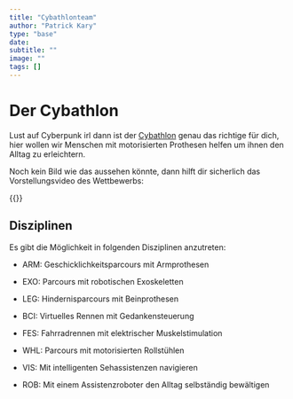 ```yaml
---
title: "Cybathlonteam"
author: "Patrick Kary"
type: "base"
date: 
subtitle: ""
image: ""
tags: []
---
```


# Der Cybathlon

Lust auf Cyberpunk irl dann ist der [Cybathlon](https://cybathlon.ethz.ch/de) genau das richtige für dich, hier wollen wir Menschen mit motorisierten Prothesen helfen um ihnen den Alltag zu erleichtern.

Noch kein Bild wie das aussehen könnte, dann hilft dir sicherlich das Vorstellungsvideo des Wettbewerbs:

{{<youtube b5ILl7gT4X8>}}


## Disziplinen 

Es gibt die Möglichkeit in folgenden Disziplinen anzutreten:

- ARM:    Geschicklichkeitsparcours mit Armprothesen

- EXO:    Parcours mit robotischen Exoskeletten

- LEG:    Hindernisparcours mit Beinprothesen

- BCI:    Virtuelles Rennen mit Gedankensteuerung

- FES:    Fahrradrennen mit elektrischer Muskelstimulation

- WHL:    Parcours mit motorisierten Rollstühlen

- VIS:    Mit intelligenten Sehassistenzen navigieren

- ROB:    Mit einem Assistenzroboter den Alltag selbständig bewältigen